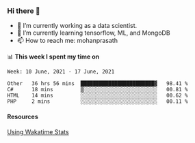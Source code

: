 ### Hi there 👋

- 🔭 I’m currently working as a data scientist.
- 🌱 I’m currently learning tensorflow, ML, and MongoDB
- 📫 How to reach me: mohanprasath

📊 **This week I spent my time on**
<!--START_SECTION:waka-->
```text
Week: 10 June, 2021 - 17 June, 2021

Other   36 hrs 56 mins  ████████████████████████▓   98.41 % 
C#      18 mins         ▒░░░░░░░░░░░░░░░░░░░░░░░░   00.81 % 
HTML    14 mins         ░░░░░░░░░░░░░░░░░░░░░░░░░   00.62 % 
PHP     2 mins          ░░░░░░░░░░░░░░░░░░░░░░░░░   00.11 % 
```
<!--END_SECTION:waka-->

#### Resources
[Using Wakatime Stats](https://github.com/marketplace/actions/waka-readme)
